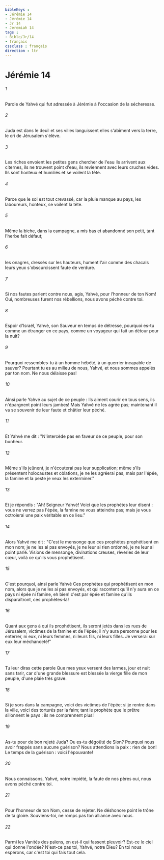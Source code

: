 ```yaml
---
bibleKeys : 
- Jérémie 14
- Jérémie 14
- Jr 14
- Jeremiah 14
tags : 
- Bible/Jr/14
- français
cssclass : français
direction : ltr
---
```


# Jérémie 14

###### 1
Parole de Yahvé qui fut adressée à Jérémie à l'occasion de la sécheresse.
###### 2
Juda est dans le deuil et ses villes languissent elles s'abîment vers la terre, le cri de Jérusalem s'élève.
###### 3
Les riches envoient les petites gens chercher de l'eau Ils arrivent aux citernes, ils ne trouvent point d'eau, ils reviennent avec leurs cruches vides. Ils sont honteux et humiliés et se voilent la tête.
###### 4
Parce que le sol est tout crevassé, car la pluie manque au pays, les laboureurs, honteux, se voilent la tête.
###### 5
Même la biche, dans la campagne, a mis bas et abandonné son petit, tant l'herbe fait défaut;
###### 6
les onagres, dressés sur les hauteurs, hument l'air comme des chacals leurs yeux s'obscurcissent faute de verdure.
###### 7
Si nos fautes parlent contre nous, agis, Yahvé, pour l'honneur de ton Nom! Oui, nombreuses furent nos rébellions, nous avons péché contre toi.
###### 8
Espoir d'Israël, Yahvé, son Sauveur en temps de détresse, pourquoi es-tu comme un étranger en ce pays, comme un voyageur qui fait un détour pour la nuit?
###### 9
Pourquoi ressembles-tu à un homme hébété, à un guerrier incapable de sauver? Pourtant tu es au milieu de nous, Yahvé, et nous sommes appelés par ton nom. Ne nous délaisse pas!
###### 10
Ainsi parle Yahvé au sujet de ce peuple : Ils aiment courir en tous sens, ils n'épargnent point leurs jambes! Mais Yahvé ne les agrée pas; maintenant il va se souvenir de leur faute et châtier leur péché.
###### 11
Et Yahvé me dit : "N'intercède pas en faveur de ce peuple, pour son bonheur.
###### 12
Même s'ils jeûnent, je n'écouterai pas leur supplication; même s'ils présentent holocaustes et oblations, je ne les agréerai pas, mais par l'épée, la famine et la peste je veux les exterminer."
###### 13
Et je répondis : "Ah! Seigneur Yahvé! Voici que les prophètes leur disent : vous ne verrez pas l'épée, la famine ne vous atteindra pas; mais je vous octroierai une paix véritable en ce lieu."
###### 14
Alors Yahvé me dit : "C'est le mensonge que ces prophètes prophétisent en mon nom; je ne les ai pas envoyés, je ne leur ai rien ordonné, je ne leur ai point parlé. Visions de mensonge, divinations creuses, rêveries de leur cœur, voilà ce qu'ils vous prophétisent.
###### 15
C'est pourquoi, ainsi parle Yahvé Ces prophètes qui prophétisent en mon nom, alors que je ne les ai pas envoyés, et qui racontent qu'il n'y aura en ce pays ni épée ni famine, eh bien! c'est par épée et famine qu'ils disparaîtront, ces prophètes-là!
###### 16
Quant aux gens à qui ils prophétisent, ils seront jetés dans les rues de Jérusalem, victimes de la famine et de l'épée; il n'y aura personne pour les enterrer, ni eux, ni leurs femmes, ni leurs fils, ni leurs filles. Je verserai sur eux leur méchanceté!"
###### 17
Tu leur diras cette parole Que mes yeux versent des larmes, jour et nuit sans tarir, car d'une grande blessure est blessée la vierge fille de mon peuple, d'une plaie très grave.
###### 18
Si je sors dans la campagne, voici des victimes de l'épée; si je rentre dans la ville, voici des torturés par la faim; tant le prophète que le prêtre sillonnent le pays : ils ne comprennent plus! 
###### 19
As-tu pour de bon rejeté Juda? Ou es-tu dégoûté de Sion? Pourquoi nous avoir frappés sans aucune guérison? Nous attendions la paix : rien de bon! Le temps de la guérison : voici l'épouvante!
###### 20
Nous connaissons, Yahvé, notre impiété, la faute de nos pères oui, nous avons péché contre toi.
###### 21
Pour l'honneur de ton Nom, cesse de rejeter. Ne déshonore point le trône de ta gloire. Souviens-toi, ne romps pas ton alliance avec nous.
###### 22
Parmi les Vanités des païens, en est-il qui fassent pleuvoir? Est-ce le ciel qui donne l'ondée? N'est-ce pas toi, Yahvé, notre Dieu? En toi nous espérons, car c'est toi qui fais tout cela.
